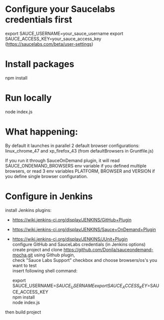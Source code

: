 # Configure your Saucelabs credentials first

export SAUCE_USERNAME=your_sauce_username
export SAUCE_ACCESS_KEY=your_sauce_access_key (https://saucelabs.com/beta/user-settings)

# Install packages
npm install

# Run locally
node index.js

# What happening:
By default it launches in parallel 2 default browser configurations:
linux_chrome_47 and xp_firefox_43 (from defaultBrowsers in Gruntfile.js)

If you run it through SauceOnDemand plugin, it will read SAUCE_ONDEMAND_BROWSERS env variable if you
defined multiple browsers, or read 3 env variables PLATFORM, BROWSER and VERSION if you define
single browser configuration.

# Configure in Jenkins
install Jenkins plugins: 
 - https://wiki.jenkins-ci.org/display/JENKINS/GitHub+Plugin  
 - https://wiki.jenkins-ci.org/display/JENKINS/Sauce+OnDemand+Plugin  
 - https://wiki.jenkins-ci.org/display/JENKINS/JUnit+Plugin  
configure GitHub and SauceLabs credentials (in Jenkins options)  
create project and clone https://github.com/Donila/sauceondemand-mocha.git using Github plugin,  
check "Sauce Labs Support" checkbox and choose browsers/os's you want to test  
insert following shell command:  

    export SAUCE_USERNAME=$SAUCE_USERNAME  
    export SAUCE_ACCESS_KEY=$SAUCE_ACCESS_KEY  
    npm install  
    node index.js  
    
then build project



